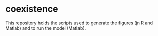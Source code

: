 # coexistence
This repository holds the scripts used to generate the figures (jn R and Matlab) and to run the model (Matlab). 
